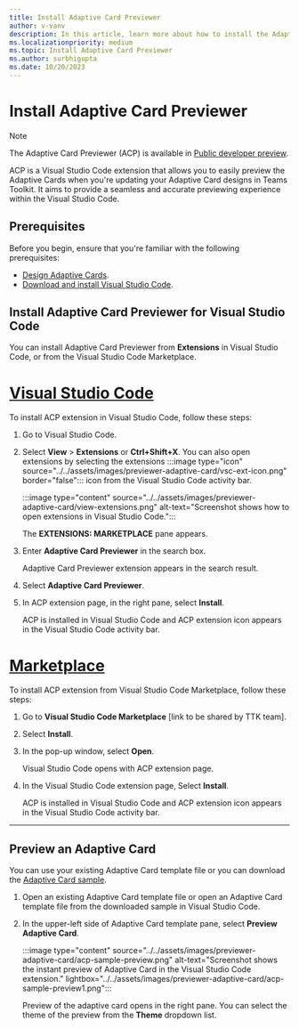 ```yaml
---
title: Install Adaptive Card Previewer
author: v-vanv
description: In this article, learn more about how to install the Adaptive Card Previewer extension for Visual Studio Code code and Visual Studio Code Marketplace.
ms.localizationpriority: medium
ms.topic: Install Adaptive Card Previewer
ms.author: surbhigupta
ms.date: 10/20/2023
---
```


# Install Adaptive Card Previewer

> [!NOTE]
> The Adaptive Card Previewer (ACP) is available in [Public developer preview](../../resources/dev-preview/developer-preview-intro.md).

ACP is a Visual Studio Code extension that allows you to easily preview the Adaptive Cards when you're updating your Adaptive Card designs in Teams Toolkit. It aims to provide a seamless and accurate previewing experience within the Visual Studio Code.

## Prerequisites

Before you begin, ensure that you're familiar with the following prerequisites:

* [Design Adaptive Cards](../../task-modules-and-cards/cards/design-effective-cards.md).
* [Download and install Visual Studio Code](https://code.visualstudio.com/Download).

## Install Adaptive Card Previewer for Visual Studio Code

You can install Adaptive Card Previewer from **Extensions** in Visual Studio Code, or from the Visual Studio Code Marketplace.

# [Visual Studio Code](#tab/vscode)

To install ACP extension in Visual Studio Code, follow these steps:

1. Go to Visual Studio Code.
1. Select **View** > **Extensions** or **Ctrl+Shift+X**. You can also open extensions by selecting the extensions :::image type="icon" source="../../assets/images/previewer-adaptive-card/vsc-ext-icon.png" border="false"::: icon from the Visual Studio Code activity bar.

    :::image type="content" source="../../assets/images/previewer-adaptive-card/view-extensions.png" alt-text="Screenshot shows how to open extensions in Visual Studio Code.":::

    The **EXTENSIONS: MARKETPLACE** pane appears.

1. Enter **Adaptive Card Previewer** in the search box.

   Adaptive Card Previewer extension appears in the search result.
1. Select **Adaptive Card Previewer**.
1. In ACP extension page, in the right pane, select  **Install**.

   ACP is installed in Visual Studio Code and ACP extension icon appears in the Visual Studio Code activity bar.

# [Marketplace](#tab/marketplace)

To install ACP extension from Visual Studio Code Marketplace, follow these steps:

1. Go to **Visual Studio Code Marketplace** [link to be shared by TTK team].

1. Select **Install**.

1. In the pop-up window, select **Open**.

   Visual Studio Code opens with ACP extension page.

1. In the Visual Studio Code extension page, Select **Install**.

   ACP is installed in Visual Studio Code and ACP extension icon appears in the Visual Studio Code activity bar.

---

## Preview an Adaptive Card

You can use your existing Adaptive Card template file or you can download the [Adaptive Card sample](https://github.com/OfficeDev/acpreviewer/tree/main/card-samples).

1. Open an existing Adaptive Card template file or open an Adaptive Card template file from the downloaded sample in Visual Studio Code.
1. In the upper-left side of Adaptive Card template pane, select **Preview Adaptive Card**.

    :::image type="content" source="../../assets/images/previewer-adaptive-card/acp-sample-preview.png" alt-text="Screenshot shows the instant preview of Adaptive Card in the Visual Studio Code extension." lightbox="../../assets/images/previewer-adaptive-card/acp-sample-preview1.png":::

    Preview of the adaptive card opens in the right pane. You can select the theme of the preview from the **Theme** dropdown list.
